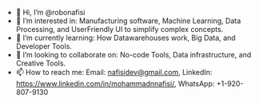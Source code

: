 - 👋 Hi, I’m @robonafisi
- 👀 I’m interested in: Manufacturing software, Machine Learning, Data Processing, and UserFriendly UI to simplify complex concepts.
- 🌱 I’m currently learning: How Datawarehouses work, Big Data, and Developer Tools.
- 💞️ I’m looking to collaborate on: No-code Tools, Data infrastructure, and Creative Tools.
- 📫 How to reach me: Email: nafisidev@gmail.com, LinkedIn: https://www.linkedin.com/in/mohammadnnafisi/, WhatsApp: +1-920-807-9130

